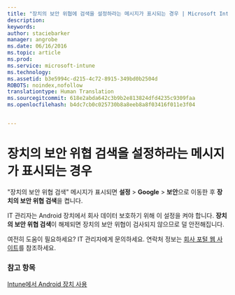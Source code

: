 ```yaml
---
title: "장치의 보안 위협에 검색을 설정하라는 메시지가 표시되는 경우 | Microsoft Intune"
description: 
keywords: 
author: staciebarker
manager: angrobe
ms.date: 06/16/2016
ms.topic: article
ms.prod: 
ms.service: microsoft-intune
ms.technology: 
ms.assetid: b3e5994c-d215-4c72-8915-349bd0b2504d
ROBOTS: noindex,nofollow
translationtype: Human Translation
ms.sourcegitcommit: 618e2abda642c3b9b2e813824dfd4235c9309faa
ms.openlocfilehash: b4dc7cb0c025730b8a8eeb8a8f03416f011e3f04


---
```


# 장치의 보안 위협 검색을 설정하라는 메시지가 표시되는 경우

 "장치의 보안 위협 검색" 메시지가 표시되면 **설정** > **Google** > **보안**으로 이동한 후 **장치의 보안 위협 검색**을 켭니다.

IT 관리자는 Android 장치에서 회사 데이터 보호하기 위해 이 설정을 켜야 합니다. **장치의 보안 위협 검색**이 해제되면 장치의 보안 위협이 검사되지 않으므로 덜 안전해집니다.

여전히 도움이 필요하세요? IT 관리자에게 문의하세요. 연락처 정보는 [회사 포털 웹 사이트](http://portal.manage.microsoft.com)를 참조하세요.

### 참고 항목
[Intune에서 Android 장치 사용](using-your-android-device-with-intune.md)



<!--HONumber=Jul16_HO4-->


